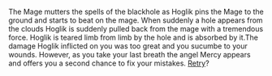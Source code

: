 The Mage mutters the spells of the blackhole as Hoglik pins the Mage to the ground and starts to beat on the mage. When suddenly a hole appears from the clouds Hoglik is suddenly pulled back from the mage with a tremendous force. Hoglik is teared limb from limb by the hole and is absorbed by it.The damage Hoglik inflicted on you was too great and you sucumbe to your wounds. However, as you take your last breath the angel Mercy appears and offers you a second chance to fix your mistakes. [Retry](class.md)?